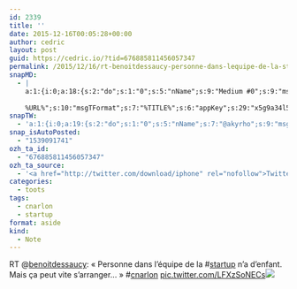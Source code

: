 ```yaml
---
id: 2339
title: ''
date: 2015-12-16T00:05:28+00:00
author: cedric
layout: post
guid: https://cedric.io/?tid=676885811456057347
permalink: /2015/12/16/rt-benoitdessaucy-personne-dans-lequipe-de-la-startup-na-denfant-mais-ca-peut-vite-sarranger-cnarlon-pic-twitter-com-lfxzsonecs/
snapMD:
  - |
    a:1:{i:0;a:18:{s:2:"do";s:1:"0";s:5:"nName";s:9:"Medium #0";s:9:"msgFormat";s:19:"%FULLTEXT%
    
    %URL%";s:10:"msgTFormat";s:7:"%TITLE%";s:6:"appKey";s:29:"x5g9a34l5z294i5y2q284e4g54454";s:6:"appSec";s:85:"d3h0a44e4s2b4i5u2r234m5f5b4v2l5q2a444h574347464a454x2w20374447494c484b4w2c464f5u2d4z2";s:8:"inclTags";s:1:"1";s:7:"fltrsOn";i:0;s:5:"fltrs";a:0:{}s:7:"proxyOn";i:0;s:7:"useSURL";i:0;s:1:"v";i:350;s:4:"publ";s:1:"0";s:11:"accessToken";s:65:"2353413aa5437433e5648ccf74a16119308317c52d1a24d8ed99f26add037528a";s:12:"appAppUserID";s:65:"104b21fd8da79171a6e7bf800d03b4b761204f242935e05d2d86850a6b1635f77";s:14:"appAppUserName";s:26:"Cédric Bousmanne (akyrho)";s:13:"appAppUserURL";s:26:"https://medium.com/@akyrho";s:7:"pubList";a:0:{}}}
snapTW:
  - 'a:1:{i:0;a:19:{s:2:"do";s:1:"0";s:5:"nName";s:7:"@akyrho";s:9:"msgFormat";s:26:"%TITLE%. %EXCERPT% - %URL%";s:6:"appKey";s:55:"x5g9a8325v2y475r3c4m48584n53446p423r3r5u3e356j5j3k4r2p3";s:6:"appSec";s:105:"d3h0a94o46415u594v3q5l5n5l4r4x474x4j484o473u4i5w2m4k494z2k344n306n5r3l5v2s554p4n3p3k45495c3z4v4d3m3u5w525";s:7:"fltrsOn";i:0;s:5:"fltrs";a:0:{}s:7:"proxyOn";i:0;s:7:"useSURL";i:0;s:1:"v";i:350;s:5:"twURL";s:25:"http://twitter.com/akyrho";s:11:"accessToken";s:50:"6678782-Eyg60SCeh7762DEIsYtTPD5GVeOuSN8ATMdF2Lpppe";s:14:"accessTokenSec";s:45:"PgGDCbcYLJnR5esZjY9ID72A33mUNCYnQwaQTBsojSJNa";s:5:"tw140";i:0;s:10:"riComments";s:1:"1";s:11:"riCommentsM";s:1:"1";s:12:"riCommentsAA";s:1:"1";s:8:"attchImg";s:1:"1";s:9:"wpImgSize";s:4:"full";}}'
snap_isAutoPosted:
  - "1539091741"
ozh_ta_id:
  - "676885811456057347"
ozh_ta_source:
  - '<a href="http://twitter.com/download/iphone" rel="nofollow">Twitter for iPhone</a>'
categories:
  - toots
tags:
  - cnarlon
  - startup
format: aside
kind:
  - Note
---
```

RT <span class="username username_linked">@<a href="https://twitter.com/benoitdessaucy" title="Benoit Dessaucy">benoitdessaucy</a></span>: « Personne dans l&rsquo;équipe de la <span class="hashtag hashtag_local">#<a href="https://cedric.io/tag/startup/">startup</a> n&rsquo;a d&rsquo;enfant. Mais ça peut vite s&rsquo;arranger&#8230; » <span class="hashtag hashtag_local">#<a href="https://cedric.io/tag/cnarlon/">cnarlon</a> <a href="https://twitter.com/benoitdessaucy/status/676846779707576320/photo/1" title="https://twitter.com/benoitdessaucy/status/676846779707576320/photo/1" class="link link_untco link_untco_image">pic.twitter.com/LFXzSoNECs</a><span class="embed_image embed_image_yes"><a href="https://twitter.com/benoitdessaucy/status/676846779707576320/photo/1"><img src="https://i0.wp.com/pbs.twimg.com/media/CWSkjMXUkAEaR2X.jpg?w=900&#038;ssl=1" data-recalc-dims="1" /></a></span></p>